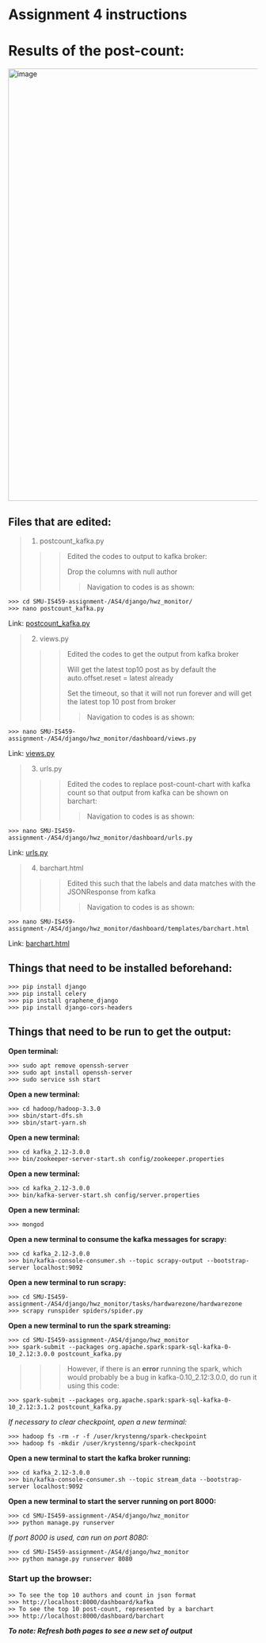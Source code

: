# Assignment 4 instructions

# Results of the post-count:
<img width="871" alt="image" src="https://user-images.githubusercontent.com/79707828/142149752-12859fe0-c54b-4178-a644-bb3e0d8e2e76.png">


## Files that are edited:

> 1. postcount_kafka.py
> >> Edited the codes to output to kafka broker:
> >> 
> >> Drop the columns with null author
> >> > Navigation to codes is as shown:
```
>>> cd SMU-IS459-assignment-/AS4/django/hwz_monitor/
>>> nano postcount_kafka.py
```
Link: [postcount_kafka.py](https://github.com/krystenng/SMU-IS459-assignment-/blob/main/AS4/django/hwz_monitor/postcount_kafka.py)

> 2. views.py
> >> Edited the codes to get the output from kafka broker
> >> 
> >> Will get the latest top10 post as by default the auto.offset.reset = latest already
> >> 
> >> Set the timeout, so that it will not run forever and will get the latest top 10 post from broker
> >> > Navigation to codes is as shown:
```
>>> nano SMU-IS459-assignment-/AS4/django/hwz_monitor/dashboard/views.py
```
Link: [views.py](https://github.com/krystenng/SMU-IS459-assignment-/blob/main/AS4/django/hwz_monitor/dashboard/views.py)

> 3. urls.py
>  >> Edited the codes to replace post-count-chart with kafka count so that output from kafka can be shown on barchart:
>  >> > Navigation to codes is as shown:
```
>>> nano SMU-IS459-assignment-/AS4/django/hwz_monitor/dashboard/urls.py 
```
Link: [urls.py](https://github.com/krystenng/SMU-IS459-assignment-/blob/main/AS4/django/hwz_monitor/dashboard/urls.py)

> 4. barchart.html
> >> Edited this such that the labels and data matches with the JSONResponse from kafka
> >> > Navigation to codes is as shown:
```
>>> nano SMU-IS459-assignment-/AS4/django/hwz_monitor/dashboard/templates/barchart.html
```
Link: [barchart.html](https://github.com/krystenng/SMU-IS459-assignment-/blob/main/AS4/django/hwz_monitor/dashboard/templates/barchart.html)

## Things that need to be installed beforehand:
```
>>> pip install django
>>> pip install celery
>>> pip install graphene_django
>>> pip install django-cors-headers
```

## Things that need to be run to get the output:

**Open terminal:**
```
>>> sudo apt remove openssh-server
>>> sudo apt install openssh-server
>>> sudo service ssh start
```

**Open a new terminal:**
```
>>> cd hadoop/hadoop-3.3.0
>>> sbin/start-dfs.sh
>>> sbin/start-yarn.sh
```

**Open a new terminal:**
```
>>> cd kafka_2.12-3.0.0
>>> bin/zookeeper-server-start.sh config/zookeeper.properties
```

**Open a new terminal:**
```
>>> cd kafka_2.12-3.0.0
>>> bin/kafka-server-start.sh config/server.properties
```

**Open a new terminal:**
```
>>> mongod
```

**Open a new terminal to consume the kafka messages for scrapy:**
```
>>> cd kafka_2.12-3.0.0
>>> bin/kafka-console-consumer.sh --topic scrapy-output --bootstrap-server localhost:9092
```

**Open a new terminal to run scrapy:**
```
>>> cd SMU-IS459-assignment-/AS4/django/hwz_monitor/tasks/hardwarezone/hardwarezone
>>> scrapy runspider spiders/spider.py
```

**Open a new terminal to run the spark streaming:**
```
>>> cd SMU-IS459-assignment-/AS4/django/hwz_monitor
>>> spark-submit --packages org.apache.spark:spark-sql-kafka-0-10_2.12:3.0.0 postcount_kafka.py
```
>>> However, if there is an **error** running the spark, which would probably be a bug in kafka-0.10_2.12:3.0.0, do run it using this code:
```
>>> spark-submit --packages org.apache.spark:spark-sql-kafka-0-10_2.12:3.1.2 postcount_kafka.py
```

*If necessary to clear checkpoint, open a new terminal:*
```
>>> hadoop fs -rm -r -f /user/krystenng/spark-checkpoint
>>> hadoop fs -mkdir /user/krystenng/spark-checkpoint
```

**Open a new terminal to start the kafka broker running:**
```
>>> cd kafka_2.12-3.0.0
>>> bin/kafka-console-consumer.sh --topic stream_data --bootstrap-server localhost:9092
```

**Open a new terminal to start the server running on port 8000:**
```
>>> cd SMU-IS459-assignment-/AS4/django/hwz_monitor
>>> python manage.py runserver
```
*If port 8000 is used, can run on port 8080:*
```
>>> cd SMU-IS459-assignment-/AS4/django/hwz_monitor
>>> python manage.py runserver 8080
```

### Start up the browser:
```
>> To see the top 10 authors and count in json format
>>> http://localhost:8000/dashboard/kafka
>> To see the top 10 post-count, represented by a barchart
>>> http://localhost:8000/dashboard/barchart
```
***To note: Refresh both pages to see a new set of output***









